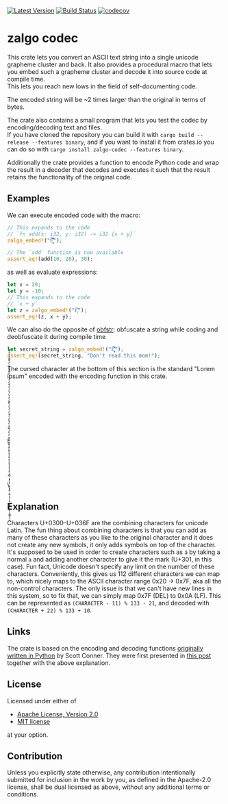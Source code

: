 [![Latest Version](https://img.shields.io/crates/v/zalgo-codec.svg)](https://crates.io/crates/zalgo-codec)
[![Build Status](https://github.com/JSorngard/zalgo_codec/actions/workflows/rust.yml/badge.svg)](https://github.com/JSorngard/zalgo_codec/actions/workflows/rust.yml)
[![codecov](https://codecov.io/gh/JSorngard/zalgo_codec/graph/badge.svg?token=X7TTODVC8I)](https://codecov.io/gh/JSorngard/zalgo_codec)

# zalgo codec

This crate lets you convert an ASCII text string into a single unicode grapheme cluster and back. It also provides a procedural macro that lets you embed such a grapheme cluster and decode it into source code at compile time.  
This lets you reach new lows in the field of self-documenting code.

The encoded string will be ~2 times larger than the original in terms of bytes.

The crate also contains a small program that lets you test the codec by encoding/decoding text and files.  
If you have cloned the repository you can build it with `cargo build --release --features binary`, and if you want to install it from crates.io
you can do so with `cargo install zalgo-codec --features binary`.

Additionally the crate provides a function to encode Python code and wrap the result in a decoder that decodes and executes it such that the result retains the functionality of the original code.

## Examples

We can execute encoded code with the macro:

```rust
// This expands to the code
// `fn add(x: i32, y: i32) -> i32 {x + y}`
zalgo_embed!("E͎͉͙͉̞͉͙͆̀́̈́̈́̈̀̓̒̌̀̀̓̒̉̀̍̀̓̒̀͛̀̋̀͘̚̚͘͝");

// The `add` function is now available
assert_eq!(add(10, 20), 30);
```

as well as evaluate expressions:

```rust
let x = 20;
let y = -10;
// This expands to the code 
// `x + y`
let z = zalgo_embed!("È͙̋̀͘");
assert_eq!(z, x + y);
```

We can also do the opposite of [obfstr](https://crates.io/crates/obfstr): obfuscate a string while coding and deobfuscate it during compile time
```rust
let secret_string = zalgo_embed!("Ê̤͏͎͔͔͈͉͓͍̇̀͒́̈́̀̀ͅ͏͍́̂");
assert_eq!(secret_string, "Don't read this mom!");
```

The cursed character at the bottom of this section is the standard "Lorem ipsum" encoded with the encoding function in this crate.

\
\
\
\
\
\
\
E̬͏͍͉͓͕͍͒̀͐̀̈́ͅ͏͌͏͓͉͔͍͔͒̀̀́̌̀̓ͅ͏͎͓͔͔͕͉͉͓͉͎͇͉͔͓̓͒̀́̈́͐̓̀͌̌̀̈́̀̈́ͅͅͅͅ͏͉͕͓͍̀ͅ͏͔͍̈́̀͐ͅ͏͉͎͉͉͕͎͔͕͔͒̀̓̈́̈́̀̀͌́͂͏͔͒̀̀̈́ͅͅ͏͌͏͍͇͎͉͒̀́́̀́͌ͅ
\
\
\
\
\
\
\

## Explanation
Characters U+0300–U+036F are the combining characters for unicode Latin. The fun thing about combining characters is that you can add as many of these characters as you like to the original character and it does not create any new symbols, it only adds symbols on top of the character. It's supposed to be used in order to create characters such as `á` by taking a normal `a` and adding another character to give it the mark (U+301, in this case). Fun fact, Unicode doesn't specify any limit on the number of these characters. Conveniently, this gives us 112 different characters we can map to, which nicely maps to the ASCII character range 0x20 -> 0x7F, aka all the non-control characters. The only issue is that we can't have new lines in this system, so to fix that, we can simply map 0x7F (DEL) to 0x0A (LF). This can be represented as `(CHARACTER - 11) % 133 - 21`, and decoded with `(CHARACTER + 22) % 133 + 10`.  


## Links
The crate is based on the encoding and decoding functions [originally written in Python](https://github.com/DaCoolOne/DumbIdeas/tree/main/reddit_ph_compressor) by Scott Conner. They were first presented in [this post](https://www.reddit.com/r/ProgrammerHumor/comments/yqof9f/the_most_upvoted_comment_picks_the_next_line_of/ivrd9ur/?context=3) together with the above explanation.

## License

Licensed under either of

 * [Apache License, Version 2.0](http://www.apache.org/licenses/LICENSE-2.0)
 * [MIT license](http://opensource.org/licenses/MIT)

at your option.

## Contribution

Unless you explicitly state otherwise, any contribution intentionally submitted
for inclusion in the work by you, as defined in the Apache-2.0 license, shall be
dual licensed as above, without any additional terms or conditions.
